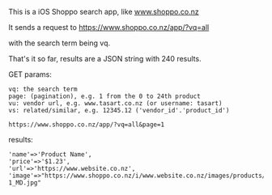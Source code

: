 This is a iOS Shoppo search app, like www.shoppo.co.nz

It sends a request to 
https://www.shoppo.co.nz/app/?vq=all

with the search term being vq.

That's it so far, results are a JSON string with 240 results.

GET params:

    vq: the search term
    page: (pagination), e.g. 1 from the 0 to 24th product
    vu: vendor url, e.g. www.tasart.co.nz (or username: tasart)
	vs: related/similar, e.g. 12345.12 ('vendor_id'.'product_id')

    https://www.shoppo.co.nz/app/?vq=all&page=1

results:

	'name'=>'Product Name',
	'price'=>'$1.23',
	'url'=>'https://www.website.co.nz',
	'image'=>"https://www.shoppo.co.nz/i/www.website.co.nz/images/products/00001-1_MD.jpg"

